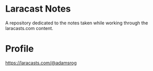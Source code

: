 # Laracast Notes
A repository dedicated to the notes taken while working through the laracasts.com content.

# Profile
https://laracasts.com/@adamsrog
